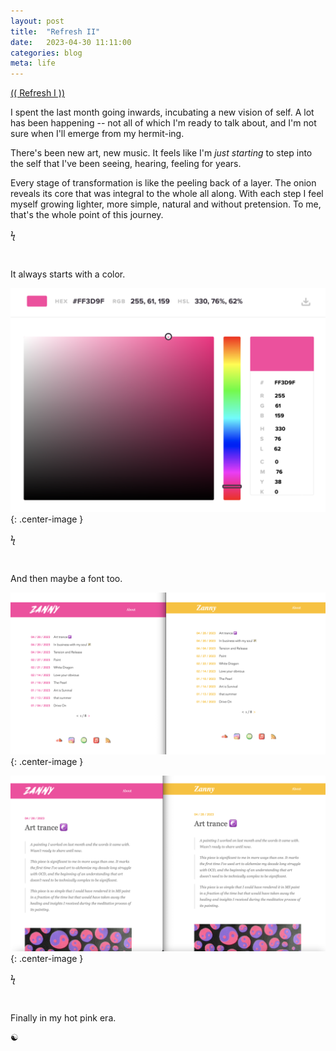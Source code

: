 ```yaml
---
layout: post
title:  "Refresh II"
date:   2023-04-30 11:11:00
categories: blog
meta: life
---
```

[(( Refresh I ))](https://zanny.net/blog/2022/11/03/refresh.html)

I spent the last month going inwards, incubating a new vision of self. A lot has been happening -- not all of which I'm ready to talk about, and I'm not sure when I'll emerge from my hermit-ing.

There's been new art, new music. It feels like I'm *just starting* to step into the self that I've been seeing, hearing, feeling for years.

Every stage of transformation is like the peeling back of a layer. The onion reveals its core that was integral to the whole all along. With each step I feel myself growing lighter, more simple, natural and without pretension. To me, that's the whole point of this journey.

ϟ

<br />

It always starts with a color.

![refreshII0](/images/refreshII0.png){: .center-image }


ϟ

<br/>

And then maybe a font too.

![refreshII1](/images/refreshII1.png){: .center-image }

![refreshII2](/images/refreshII2.png){: .center-image }

ϟ

<br />

Finally in my hot pink era.

☯️
